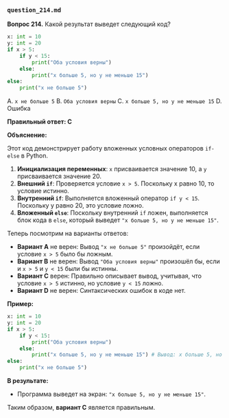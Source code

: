 ### `question_214.md`

**Вопрос 214.** Какой результат выведет следующий код?

```python
x: int = 10
y: int = 20
if x > 5:
    if y < 15:
        print("Оба условия верны")
    else:
        print("x больше 5, но y не меньше 15")
else:
    print("x не больше 5")
```

A.  `x не больше 5`
B.  `Оба условия верны`
C.  `x больше 5, но y не меньше 15`
D.  Ошибка

**Правильный ответ: C**

**Объяснение:**

Этот код демонстрирует работу вложенных условных операторов `if-else` в Python.

1.  **Инициализация переменных**: `x` присваивается значение 10, а `y` присваивается значение 20.
2.  **Внешний `if`**: Проверяется условие `x > 5`. Поскольку x равно 10, то условие истинно.
3.  **Внутренний `if`**: Выполняется вложенный оператор `if y < 15`. Поскольку y равно 20, это условие ложно.
4.  **Вложенный `else`**: Поскольку внутренний `if` ложен, выполняется блок кода в `else`, который выведет `"x больше 5, но y не меньше 15"`.

Теперь посмотрим на варианты ответов:

*   **Вариант A** не верен:  Вывод `"x не больше 5"` произойдёт, если условие  `x > 5` было бы ложным.
*   **Вариант B** не верен: Вывод `"Оба условия верны"` произошёл бы, если и `x > 5` и `y < 15` были бы истинны.
*   **Вариант C** верен:  Правильно описывает вывод, учитывая, что условие `x > 5` истинно, но условие `y < 15` ложно.
*   **Вариант D** не верен: Синтаксических ошибок в коде нет.

**Пример:**

```python
x: int = 10
y: int = 20
if x > 5:
    if y < 15:
        print("Оба условия верны")
    else:
        print("x больше 5, но y не меньше 15") # Вывод: x больше 5, но y не меньше 15
else:
    print("x не больше 5")
```

**В результате:**

*   Программа выведет на экран: `"x больше 5, но y не меньше 15"`.

Таким образом, **вариант C** является правильным.
